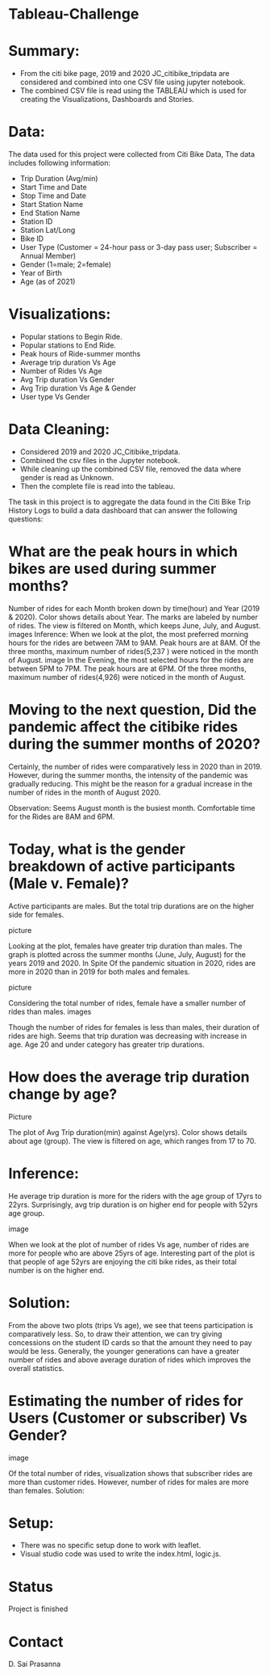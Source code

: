 # Tableau-Challenge

# Summary:
* From the citi bike page, 2019 and 2020 JC_citibike_tripdata are considered and combined into one CSV file using jupyter notebook. 
* The combined CSV file is read using the TABLEAU which is used for creating the Visualizations, Dashboards and Stories.

# Data:
The data used for this project were collected from Citi Bike Data, The data includes following information:
* Trip Duration (Avg/min)
*	Start Time and Date
*	Stop Time and Date
*	Start Station Name
*	End Station Name
*	Station ID
*	Station Lat/Long
*	Bike ID
*	User Type (Customer = 24-hour pass or 3-day pass user; Subscriber = Annual Member)
*	Gender (1=male; 2=female)
*	Year of Birth
*	Age (as of 2021)

# Visualizations:
*	Popular stations to Begin Ride.
*	Popular stations to End Ride.
*	Peak hours of Ride-summer months 
*	Average trip duration Vs Age
*	Number of Rides Vs Age
*	Avg Trip duration Vs Gender 
*	Avg Trip duration Vs Age & Gender
*	User type Vs Gender


# Data Cleaning:
* Considered 2019 and 2020 JC_Citibike_tripdata. 
* Combined the csv files in the Jupyter notebook.
* While cleaning up the combined CSV file, removed the data where gender is read as Unknown. 
* Then the complete file is read into the tableau. 

The task in this project is to aggregate the data found in the Citi Bike Trip History Logs to build a data dashboard that can answer the following questions:

# What are the peak hours in which bikes are used during summer months?
Number of rides for each Month broken down by time(hour) and Year (2019 & 2020). Color shows details about Year. The marks are labeled by number of rides. The view is filtered on Month, which keeps June, July, and August.
images
Inference: When we look at the plot, the most preferred morning hours for the rides are between 7AM to 9AM. Peak hours are at 8AM.
Of the three months, maximum number of rides(5,237 ) were noticed in the month of August. 
image
In the Evening, the most selected hours for the rides are between 5PM to 7PM. The peak hours are at 6PM.
Of the three months, maximum number of rides(4,926) were noticed in the month of August. 


# Moving to the next question, Did the pandemic affect the citibike rides during the summer months of 2020?
Certainly, the number of rides were comparatively less in 2020 than in 2019.
However, during the summer months, the intensity of the pandemic was gradually reducing. This might be the reason for a gradual increase in the number of rides in the month of August 2020.

Observation: Seems August month is the busiest month. 
Comfortable time for the Rides are 8AM and 6PM.

# Today, what is the gender breakdown of active participants (Male v. Female)?

Active participants are males. But the total trip durations are on the higher side for females. 

picture

Looking at the plot, females have greater trip duration than males. 
The graph is plotted across the summer months (June, July, August) for the years 2019 and 2020.
In Spite Of the pandemic situation in 2020, rides are more in 2020 than in 2019 for both males and females. 

picture

Considering the total number of rides, female have a smaller number of rides than males.
images

Though the number of rides for females is less than males, their duration of rides are high. Seems that trip duration was decreasing with increase in age. Age 20 and under category has greater trip durations. 

# How does the average trip duration change by age?

Picture

The plot of Avg Trip duration(min) against Age(yrs). Color shows details about age (group). The view is filtered on age, which ranges from 17 to 70.

# Inference:
He average trip duration is more for the riders with the age group of 17yrs to 22yrs.
Surprisingly, avg trip duration is on higher end for people with 52yrs age group. 

image

When we look at the plot of number of rides Vs age, number of rides are more for people who are above 25yrs of age. Interesting part of the plot is that people of age 52yrs are enjoying the citi bike rides, as their total number is on the higher end. 

# Solution: 
 From the above two plots (trips Vs age), we see that teens participation is comparatively less. So, to draw their attention, we can try giving concessions on the student ID cards so that the amount they need to pay would be less. Generally, the younger generations can have a greater number of rides and above average duration of rides which improves the overall statistics. 

# Estimating the number of rides for Users (Customer or subscriber) Vs Gender?

image

Of the total number of rides, visualization shows that subscriber rides are more than customer rides. However, number of rides for males are more than females. 
Solution: 




# Setup:
*	There was no specific setup done to work with leaflet.
*	Visual studio code was used to write the index.html, logic.js.

# Status
Project is finished

# Contact
D. Sai Prasanna

